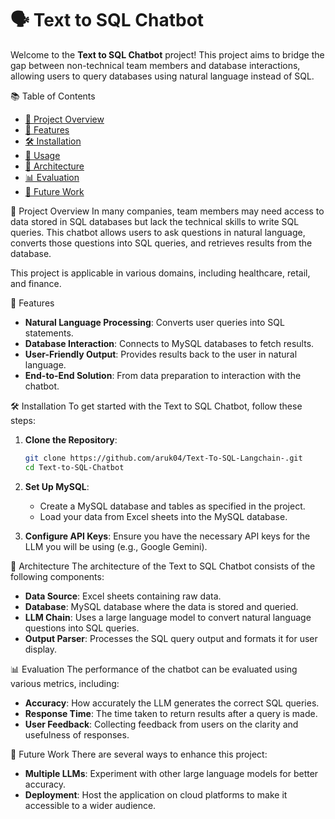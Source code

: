 # 🗣️ Text to SQL Chatbot

Welcome to the **Text to SQL Chatbot** project! This project aims to bridge the gap between non-technical team members and database interactions, allowing users to query databases using natural language instead of SQL.

📚 Table of Contents

- [📖 Project Overview](#project-overview)
- [🔧 Features](#features)
- [🛠️ Installation](#installation)
- [🚀 Usage](#usage)
- [🗼 Architecture](#architecture)
- [📊 Evaluation](#evaluation)
- [📝 Future Work](#future-work)

📖 Project Overview
In many companies, team members may need access to data stored in SQL databases but lack the technical skills to write SQL queries. This chatbot allows users to ask questions in natural language, converts those questions into SQL queries, and retrieves results from the database.

This project is applicable in various domains, including healthcare, retail, and finance.

🔧 Features

- **Natural Language Processing**: Converts user queries into SQL statements.
- **Database Interaction**: Connects to MySQL databases to fetch results.
- **User-Friendly Output**: Provides results back to the user in natural language.
- **End-to-End Solution**: From data preparation to interaction with the chatbot.

🛠️ Installation
To get started with the Text to SQL Chatbot, follow these steps:

1. **Clone the Repository**:

   ```bash
   git clone https://github.com/aruk04/Text-To-SQL-Langchain-.git
   cd Text-to-SQL-Chatbot
   ```

2. **Set Up MySQL**:

   - Create a MySQL database and tables as specified in the project.
   - Load your data from Excel sheets into the MySQL database.

3. **Configure API Keys**:
   Ensure you have the necessary API keys for the LLM you will be using (e.g., Google Gemini).

🗼 Architecture
The architecture of the Text to SQL Chatbot consists of the following components:

- **Data Source**: Excel sheets containing raw data.
- **Database**: MySQL database where the data is stored and queried.
- **LLM Chain**: Uses a large language model to convert natural language questions into SQL queries.
- **Output Parser**: Processes the SQL query output and formats it for user display.

📊 Evaluation
The performance of the chatbot can be evaluated using various metrics, including:

- **Accuracy**: How accurately the LLM generates the correct SQL queries.
- **Response Time**: The time taken to return results after a query is made.
- **User Feedback**: Collecting feedback from users on the clarity and usefulness of responses.

📝 Future Work
There are several ways to enhance this project:

- **Multiple LLMs**: Experiment with other large language models for better accuracy.
- **Deployment**: Host the application on cloud platforms to make it accessible to a wider audience.
